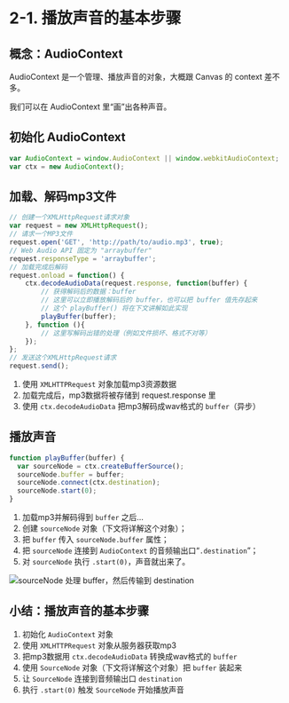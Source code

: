 # 2-1. 播放声音的基本步骤

## 概念：AudioContext

AudioContext 是一个管理、播放声音的对象，大概跟 Canvas 的 context 差不多。

我们可以在 AudioContext 里“画”出各种声音。

## 初始化 AudioContext

```javascript
var AudioContext = window.AudioContext || window.webkitAudioContext;
var ctx = new AudioContext();
```

## 加载、解码mp3文件

```javascript
// 创建一个XMLHttpRequest请求对象
var request = new XMLHttpRequest();
// 请求一个MP3文件
request.open('GET', 'http://path/to/audio.mp3', true);
// Web Audio API 固定为 "arraybuffer"
request.responseType = 'arraybuffer';
// 加载完成后解码
request.onload = function() { 
    ctx.decodeAudioData(request.response, function(buffer) { 
        // 获得解码后的数据：buffer 
        // 这里可以立即播放解码后的 buffer，也可以把 buffer 值先存起来
        // 这个 playBuffer() 将在下文讲解如此实现
        playBuffer(buffer);
    }, function (){ 
        // 这里写解码出错的处理（例如文件损坏、格式不对等） 
    }); 
};
// 发送这个XMLHttpRequest请求
request.send();
```

1. 使用 `XMLHTTPRequest` 对象加载mp3资源数据
2. 加载完成后，mp3数据将被存储到 request.response 里
3. 使用 `ctx.decodeAudioData` 把mp3解码成wav格式的 `buffer`（异步）

## 播放声音

```javascript
function playBuffer(buffer) { 
  var sourceNode = ctx.createBufferSource(); 
  sourceNode.buffer = buffer; 
  sourceNode.connect(ctx.destination); 
  sourceNode.start(0); 
}
```

1. 加载mp3并解码得到 `buffer` 之后…
2. 创建 `sourceNode` 对象（下文将详解这个对象）；
3. 把 `buffer` 传入 `sourceNode.buffer` 属性；
4. 把 `sourceNode` 连接到 `AudioContext` 的音频输出口“`.destination`”；
5. 对 `sourceNode` 执行 `.start(0)`，声音就出来了。

![sourceNode 处理 buffer，然后传输到 destination](/assets/chapter2/3.png "sourceNode 处理 buffer，然后传输到 destination")

## 小结：播放声音的基本步骤

1. 初始化 `AudioContext` 对象
1. 使用 `XMLHTTPRequest` 对象从服务器获取mp3
1. 把mp3数据用 `ctx.decodeAudioData` 转换成wav格式的 `buffer`
1. 使用 `SourceNode` 对象（下文将详解这个对象）把 `buffer` 装起来
1. 让 `SourceNode` 连接到音频输出口 `destination`
1. 执行 `.start(0)` 触发 `SourceNode` 开始播放声音
